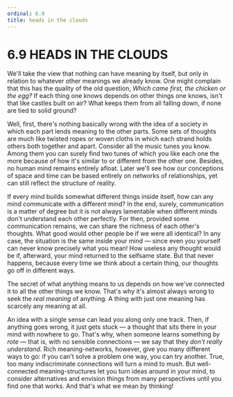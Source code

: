 ```yaml
---
ordinal: 6.9
title: heads in the clouds
---
```


# 6.9 HEADS IN THE CLOUDS 

<p>We'll take the view that nothing can have meaning by itself, but only in relation to whatever other meanings we already know. One might complain that this has the quality of the old question, <em>Which came first, the chicken or the egg?</em> If each thing one knows depends on other things one knows, isn't that like castles built on air? What keeps them from all falling down, if none are tied to solid ground?</p>
<p>Well, first, there's nothing basically wrong with the idea of a society in which each part lends meaning to the other parts. Some sets of thoughts are much like twisted ropes or woven cloths in which each strand holds others both together and apart. Consider all the music tunes you know. Among them you can surely find two tunes of which you like each one the more because of how it's similar to or different from the other one. Besides, no human mind remains entirely afloat. Later we'll see how our conceptions of space and time can be based entirely on networks of relationships, yet can still reflect the structure of reality.</p>
<p>If every mind builds somewhat different things inside itself, how can any mind communicate with a different mind? In the end, surely, communication is a matter of degree but it is not always lamentable when different minds don't understand each other perfectly. For then, provided some communication remains, we can share the richness of each other's thoughts. What good would other people be if we were all identical? In any case, the situation is the same inside your mind &mdash; since even you yourself can never know precisely what you mean! How useless any thought would be if, afterward, your mind returned to the selfsame state. But that never happens, because every time we think about a certain thing, our thoughts go off in different ways.</p>
<p>The secret of what anything means to us depends on how we've connected it to all the other things we know. That's why it's almost always wrong to seek the <em>real meaning</em> of anything. A thing with just one meaning has scarcely any meaning at all.</p>
<p>An idea with a single sense can lead you along only one track. Then, if anything goes wrong, it just gets stuck &mdash; a thought that sits there in your mind with nowhere to go. That's why, when someone learns something <em>by rote</em> &mdash; that is, with no sensible connections &mdash; we say that they <em>don't really understand.</em> Rich meaning-networks, however, give you many different ways to go: if you can't solve a problem one way, you can try another. True, too many indiscriminate connections will turn a mind to mush. But well-connected meaning-structures let you turn ideas around in your mind, to consider alternatives and envision things from many perspectives until you find one that works. And that's what we mean by thinking!</p>